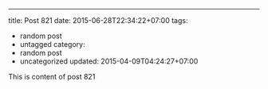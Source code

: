 ---
title: Post 821
date: 2015-06-28T22:34:22+07:00
tags:
  - random post
  - untagged
category:
  - random post
  - uncategorized
updated: 2015-04-09T04:24:27+07:00

This is content of post 821